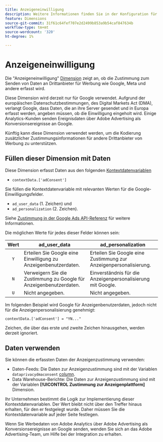 ```yaml
---
title: Anzeigeneinwilligung
description: Weitere Informationen finden Sie in der Konfiguration für die Werbezustimmung für Drittanbieter.
feature: Dimensions
source-git-commit: 31f61c64fef707e2d2499b853a9b54caf847634b
workflow-type: tm+mt
source-wordcount: '320'
ht-degree: 1%

---
```


# Anzeigeneinwilligung

Die &quot;Anzeigeneinwilligung&quot; [Dimension](overview.md) zeigt an, ob die Zustimmung zum Senden von Daten an Drittanbieter für Werbung wie Google, Meta und andere erfasst wird.

Diese Dimension wird derzeit nur für Google verwendet. Aufgrund der europäischen Datenschutzbestimmungen, des Digital Markets Act (DMA), verlangt Google, dass Daten, die an ihre Server gesendet und in Europa erfasst werden, angeben müssen, ob die Einwilligung eingeholt wird. Einige Analytics-Kunden senden Ereignisdaten über Adobe Advertising als Konversionsereignisse an Google.

Künftig kann diese Dimension verwendet werden, um die Kodierung zusätzlicher Zustimmungsinformationen für andere Drittanbieter von Werbung zu unterstützen.


## Füllen dieser Dimension mit Daten

Diese Dimension erfasst Daten aus den folgenden [Kontextdatenvariablen](/help/implement/vars/page-vars/contextdata.md)

* `contextData.['adConsent']`

Sie füllen die Kontextdatenvariable mit relevanten Werten für die Google-Einwilligungsfelder.

* `ad_user_data` (1. Zeichen) und
* `ad_personalization` (2. Zeichen).

Siehe [Zustimmung in der Google Ads API-Referenz](https://developers.google.com/google-ads/api/reference/rpc/v15/Consent) für weitere Informationen.

Die möglichen Werte für jedes dieser Felder können sein:

| Wert | ad_user_data | ad_personalization |
|:-:|---|---|
| `Y` | Erteilen Sie Google eine Einwilligung zu Anzeigenbenutzerdaten. | Erteilen Sie Google eine Zustimmung zur Anzeigenpersonalisierung. |
| `N` | Verweigern Sie die Zustimmung zu Google für Anzeigenbenutzerdaten. | Einverständnis für die Anzeigenpersonalisierung mit Google. |
| `U` | Nicht angegeben. | Nicht angegeben. |

Im folgenden Beispiel wird Google für Anzeigenbenutzerdaten, jedoch nicht für die Anzeigenpersonalisierung genehmigt:

```
contextData.['adConsent'] = "YN..."
```

Zeichen, die über das erste und zweite Zeichen hinausgehen, werden derzeit ignoriert.

## Daten verwenden

Sie können die erfassten Daten der Anzeigenzustimmung verwenden:

* Daten-Feeds: Die Daten zur Anzeigenzustimmung sind mit der Variablen `dataprivacydmaconsent` [column](/help/export/analytics-data-feed/c-df-contents/datafeeds-reference.md).
* Data Warehouse-Berichte: Die Daten zur Anzeigenzustimmung sind mit der Variablen **[!UICONTROL Zustimmung zur Anzeigenplattform]** Dimension.


Ihr Unternehmen bestimmt die Logik zur Implementierung dieser Kontextdatenvariablen. Der Wert bleibt nicht über den Treffer hinaus erhalten, für den er festgelegt wurde. Daher müssen Sie die Kontextdatenvariable auf jeder Seite festlegen.

Wenn Sie Werbedaten von Adobe Analytics über Adobe Advertising als Konversionsereignisse an Google senden, wenden Sie sich an das Adobe Advertising-Team, um Hilfe bei der Integration zu erhalten.
